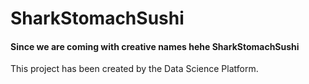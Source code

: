 # SharkStomachSushi
#### Since we are coming with creative names hehe SharkStomachSushi 

This project has been created by the Data Science Platform.
